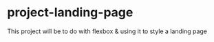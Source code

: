 # project-landing-page
This project will be to do with flexbox & using it to style a landing page 

